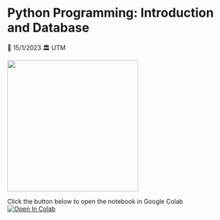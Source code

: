 # Python Programming: Introduction and Database

📅 15/1/2023
🏛️ UTM

<img src=https://science.utm.my/wp-content/uploads/2022/10/12.jpg width="300">

Click the button below to open the notebook in Google Colab <br>
[![Open In Colab](https://colab.research.google.com/assets/colab-badge.svg)](https://colab.research.google.com/github/Farahain/data_analysis/blob/main/PythonDataAnalysisUTM.ipynb)
